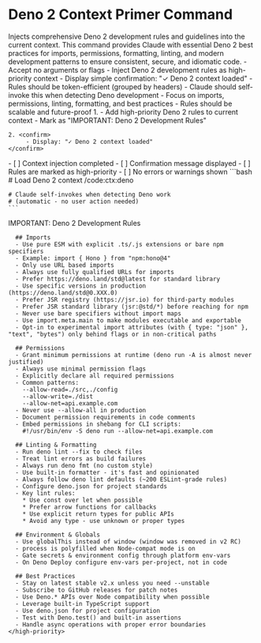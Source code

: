 # Deno 2 Context Primer Command

<instructions>
  <!-- ---------- 1. STATIC CONTEXT / SYSTEM PROMPT ---------- -->
  <context>
    Injects comprehensive Deno 2 development rules and guidelines into the current context.
    This command provides Claude with essential Deno 2 best practices for imports,
    permissions, formatting, linting, and modern development patterns to ensure
    consistent, secure, and idiomatic code.
  </context>

  <!-- ---------- 2. OPERATIONAL REQUIREMENTS ---------- -->
  <requirements>
    - Accept no arguments or flags
    - Inject Deno 2 development rules as high-priority context
    - Display simple confirmation: "✓ Deno 2 context loaded"
    - Rules should be token-efficient (grouped by headers)
    - Claude should self-invoke this when detecting Deno development
    - Focus on imports, permissions, linting, formatting, and best practices
    - Rules should be scalable and future-proof
  </requirements>

  <!-- ---------- 3. EXECUTION FLOW ---------- -->
  <execution>
    1. <inject-context>
         - Add high-priority Deno 2 rules to current context
         - Mark as "IMPORTANT: Deno 2 Development Rules"
    </inject-context>

    2. <confirm>
         - Display: "✓ Deno 2 context loaded"
    </confirm>
  </execution>

  <!-- ---------- 4. VALIDATION CHECKLIST ---------- -->
  <validation>
    - [ ] Context injection completed
    - [ ] Confirmation message displayed
    - [ ] Rules are marked as high-priority
    - [ ] No errors or warnings shown
  </validation>

  <!-- ---------- 5. EXAMPLE INVOCATIONS ---------- -->
  <examples>
    ```bash
    # Load Deno 2 context
    /code:ctx:deno

    # Claude self-invokes when detecting Deno work
    # (automatic - no user action needed)
    ```
  </examples>

  <!-- ---------- 6. DENO 2 CONTEXT RULES ---------- -->
  <deno-rules>
    <high-priority>
      IMPORTANT: Deno 2 Development Rules

      ## Imports
      - Use pure ESM with explicit .ts/.js extensions or bare npm specifiers
      - Example: import { Hono } from "npm:hono@4"
      - Only use URL based imports
      - Always use fully qualified URLs for imports
      - Prefer https://deno.land/std@latest for standard library
      - Use specific versions in production (https://deno.land/std@0.XXX.0)
      - Prefer JSR registry (https://jsr.io) for third-party modules
      - Prefer JSR standard library (jsr:@std/*) before reaching for npm
      - Never use bare specifiers without import maps
      - Use import.meta.main to make modules executable and exportable
      - Opt-in to experimental import attributes (with { type: "json" }, "text", "bytes") only behind flags or in non-critical paths

      ## Permissions
      - Grant minimum permissions at runtime (deno run -A is almost never justified)
      - Always use minimal permission flags
      - Explicitly declare all required permissions
      - Common patterns:
        --allow-read=./src,./config
        --allow-write=./dist
        --allow-net=api.example.com
      - Never use --allow-all in production
      - Document permission requirements in code comments
      - Embed permissions in shebang for CLI scripts:
        #!/usr/bin/env -S deno run --allow-net=api.example.com

      ## Linting & Formatting
      - Run deno lint --fix to check files
      - Treat lint errors as build failures
      - Always run deno fmt (no custom style)
      - Use built-in formatter - it's fast and opinionated
      - Always follow deno lint defaults (~200 ESLint-grade rules)
      - Configure deno.json for project standards
      - Key lint rules:
        * Use const over let when possible
        * Prefer arrow functions for callbacks
        * Use explicit return types for public APIs
        * Avoid any type - use unknown or proper types

      ## Environment & Globals
      - Use globalThis instead of window (window was removed in v2 RC)
      - process is polyfilled when Node-compat mode is on
      - Gate secrets & environment config through platform env-vars
      - On Deno Deploy configure env-vars per-project, not in code

      ## Best Practices
      - Stay on latest stable v2.x unless you need --unstable
      - Subscribe to GitHub releases for patch notes
      - Use Deno.* APIs over Node compatibility when possible
      - Leverage built-in TypeScript support
      - Use deno.json for project configuration
      - Test with Deno.test() and built-in assertions
      - Handle async operations with proper error boundaries
    </high-priority>
  </deno-rules>
</instructions>
